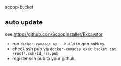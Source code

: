 scoop-bucket

## auto update

see https://github.com/ScoopInstaller/Excavator
* run `docker-compose up --build` to gen sshkey.
* check ssh pub via `docker-compose exec bucket cat /root/.ssh/id_rsa.pub`
* register ssh pub to your github.
